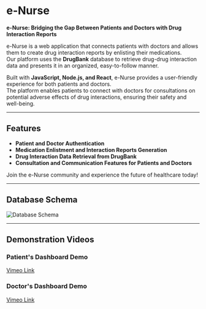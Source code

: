# e-Nurse  

**e-Nurse: Bridging the Gap Between Patients and Doctors with Drug Interaction Reports**  

e-Nurse is a web application that connects patients with doctors and allows them to create drug interaction reports by enlisting their medications.  
Our platform uses the **DrugBank** database to retrieve drug-drug interaction data and presents it in an organized, easy-to-follow manner.  

Built with **JavaScript, Node.js, and React**, e-Nurse provides a user-friendly experience for both patients and doctors.  
The platform enables patients to connect with doctors for consultations on potential adverse effects of drug interactions, ensuring their safety and well-being.  

---

## Features  

- **Patient and Doctor Authentication**  
- **Medication Enlistment and Interaction Reports Generation**  
- **Drug Interaction Data Retrieval from DrugBank**  
- **Consultation and Communication Features for Patients and Doctors**  

Join the e-Nurse community and experience the future of healthcare today!  

---

## Database Schema  

![Database Schema](https://github.com/user-attachments/assets/3a898369-a38d-4720-ad2c-a6c9b95a2b6c)  

---

## Demonstration Videos  

### Patient's Dashboard Demo  
[Vimeo Link](https://vimeo.com/802020334/615b8803b9?embedded=true&source=vimeo_logo&owner=110028044)  

### Doctor's Dashboard Demo  
[Vimeo Link](https://vimeo.com/802035175/f938ca2a6a?embedded=true&source=vimeo_logo&owner=110028044)  
